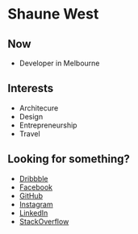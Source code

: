 # Shaune West

## Now

- Developer in Melbourne

## Interests

- Architecure
- Design
- Entrepreneurship
- Travel

## Looking for something? 

- [Dribbble](https://dribbble.com/shaune)
- [Facebook](http://facebook.com/therealshaunewest)
- [GitHub](http://github.com/theshaune)
- [Instagram](http://instagram.com/shaunewest)
- [LinkedIn](https://www.linkedin.com/in/shaunewest/)
- [StackOverflow](http://stackoverflow.com/users/6712681/shaune)
